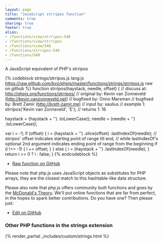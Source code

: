 ```yaml
---
layout: page
title: "JavaScript strripos function"
comments: true
sharing: true
footer: true
alias:
- /functions/view/strripos:548
- /functions/view/strripos
- /functions/view/548
- /functions/strripos:548
- /functions/548
---
```

<!-- Generated by Rakefile:build -->
A JavaScript equivalent of PHP's strripos

{% codeblock strings/strripos.js lang:js https://raw.github.com/kvz/phpjs/master/functions/strings/strripos.js raw on github %}
function strripos(haystack, needle, offset) {
  //  discuss at: http://phpjs.org/functions/strripos/
  // original by: Kevin van Zonneveld (http://kevin.vanzonneveld.net)
  // bugfixed by: Onno Marsman
  // bugfixed by: Brett Zamir (http://brett-zamir.me)
  //    input by: saulius
  //   example 1: strripos('Kevin van Zonneveld', 'E');
  //   returns 1: 16

  haystack = (haystack + '')
    .toLowerCase();
  needle = (needle + '')
    .toLowerCase();

  var i = -1;
  if (offset) {
    i = (haystack + '')
      .slice(offset)
      .lastIndexOf(needle); // strrpos' offset indicates starting point of range till end,
    // while lastIndexOf's optional 2nd argument indicates ending point of range from the beginning
    if (i !== -1) {
      i += offset;
    }
  } else {
    i = (haystack + '')
      .lastIndexOf(needle);
  }
  return i >= 0 ? i : false;
}
{% endcodeblock %}

 - [Raw function on GitHub](https://github.com/kvz/phpjs/blob/master/functions/strings/strripos.js)

Please note that php.js uses JavaScript objects as substitutes for PHP arrays, they are 
the closest match to this hashtable-like data structure. 

Please also note that php.js offers community built functions and goes by the 
[McDonald's Theory](https://medium.com/what-i-learned-building/9216e1c9da7d). We'll put online 
functions that are far from perfect, in the hopes to spark better contributions. 
Do you have one? Then please just: 

 - [Edit on GitHub](https://github.com/kvz/phpjs/edit/master/functions/strings/strripos.js)


### Other PHP functions in the strings extension
{% render_partial _includes/custom/strings.html %}
